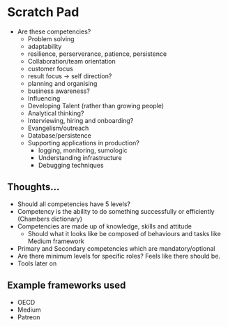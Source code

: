 # Scratch Pad

- Are these competencies?
    - Problem solving
    - adaptability
    - resilience, perserverance, patience, persistence
    - Collaboration/team orientation
    - customer focus
    - result focus -> self direction?
    - planning and organising
    - business awareness?
    - Influencing
    - Developing Talent (rather than growing people)
    - Analytical thinking?
    - Interviewing, hiring and onboarding?
    - Evangelism/outreach
    - Database/persistence
    - Supporting applications in production?
        - logging, monitoring, sumologic
        - Understanding infrastructure
        - Debugging techniques

## Thoughts...
- Should all competencies have 5 levels? 
- Competency is the ability to do something successfully or efficiently (Chambers dictionary)
- Competencies are made up of knowledge, skills and attitude 
    - Should what it looks like be composed of behaviours and tasks like Medium framework
- Primary and Secondary competencies which are mandatory/optional
- Are there minimum levels for specific roles? Feels like there should be.
- Tools later on

## Example frameworks used
- OECD
- Medium
- Patreon
